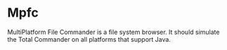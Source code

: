 # Mpfc
MultiPlatform File Commander is a file system browser.
It should simulate the Total Commander on all platforms that support Java.

